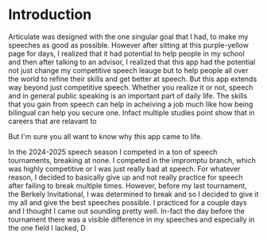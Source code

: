 # Introduction

Articulate was designed with the one singular goal that I had, to make my speeches as good as possible. However after sitting at this purple-yellow page for days, I realized that it had potential to help people in my school and then after talking to an advisor, I realized that this app had the potential not just change my competitive speech leauge but to help people all over the world to refine their skills and get better at speech. But this app extends way beyond just competitive speech. Whether you realize it or not, speech and in general public speaking is an important part of daily life. The skills that you gain from speech can help in acheiving a job much like how being bilingual can help you secure one. Infact multiple studies point show that in careers that are relavant to 

But I'm sure you all want to know why this app came to life.

In the 2024-2025 speech season I competed in a ton of speech tournaments, breaking at none. I competed in the impromptu branch, which was highly competitive or I was just really bad at speech. For whatever reason, I decided to basically give up and not really practice for speech after failing to break multiple times. However, before my last tournament, the Berkely Invitational, I was determined to break and so I decided to give it my all and give the best speeches possible. I practiced for a couple days and I thought I came out sounding pretty well. In-fact the day before the tournament there was a visible difference in my speeches and especially in the one field I lacked, D